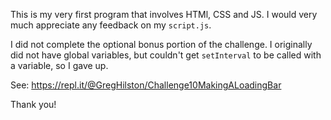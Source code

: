 This is my very first program that involves HTMl, CSS and JS. I would very much appreciate any feedback on my `script.js`.

I did not complete the optional bonus portion of the challenge. I originally did not have global variables, but couldn't get `setInterval` to be called with a variable, so I gave up.

See: https://repl.it/@GregHilston/Challenge10MakingALoadingBar

Thank you!
